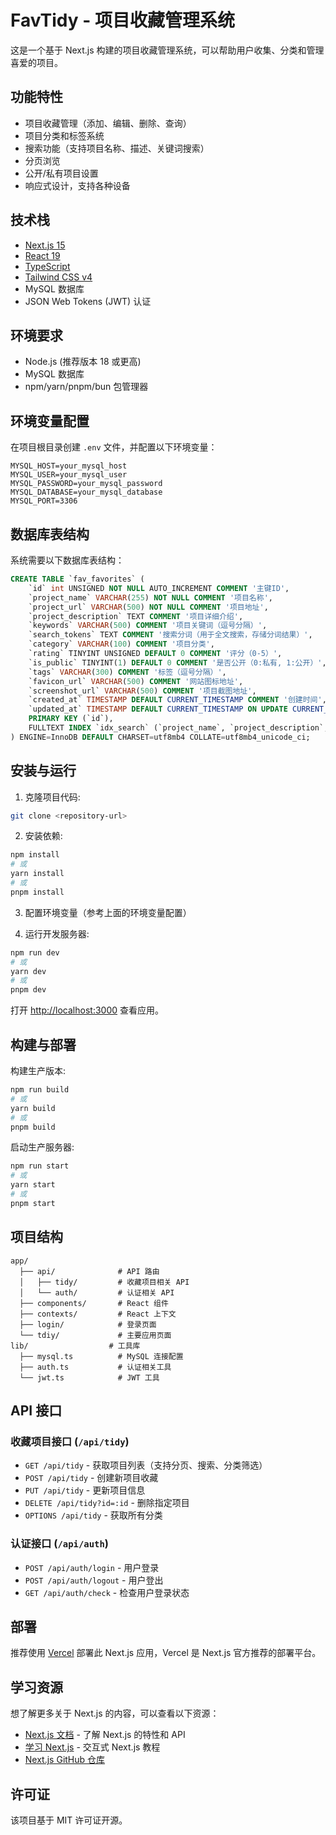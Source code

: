 # FavTidy - 项目收藏管理系统

这是一个基于 Next.js 构建的项目收藏管理系统，可以帮助用户收集、分类和管理喜爱的项目。

## 功能特性

- 项目收藏管理（添加、编辑、删除、查询）
- 项目分类和标签系统
- 搜索功能（支持项目名称、描述、关键词搜索）
- 分页浏览
- 公开/私有项目设置
- 响应式设计，支持各种设备

## 技术栈

- [Next.js 15](https://nextjs.org/)
- [React 19](https://reactjs.org/)
- [TypeScript](https://www.typescriptlang.org/)
- [Tailwind CSS v4](https://tailwindcss.com/)
- MySQL 数据库
- JSON Web Tokens (JWT) 认证

## 环境要求

- Node.js (推荐版本 18 或更高)
- MySQL 数据库
- npm/yarn/pnpm/bun 包管理器

## 环境变量配置

在项目根目录创建 `.env` 文件，并配置以下环境变量：

```env
MYSQL_HOST=your_mysql_host
MYSQL_USER=your_mysql_user
MYSQL_PASSWORD=your_mysql_password
MYSQL_DATABASE=your_mysql_database
MYSQL_PORT=3306
```

## 数据库表结构

系统需要以下数据库表结构：

```sql
CREATE TABLE `fav_favorites` (
    `id` int UNSIGNED NOT NULL AUTO_INCREMENT COMMENT '主键ID',
    `project_name` VARCHAR(255) NOT NULL COMMENT '项目名称',
    `project_url` VARCHAR(500) NOT NULL COMMENT '项目地址',
    `project_description` TEXT COMMENT '项目详细介绍',
    `keywords` VARCHAR(500) COMMENT '项目关键词（逗号分隔）',
    `search_tokens` TEXT COMMENT '搜索分词（用于全文搜索，存储分词结果）',
    `category` VARCHAR(100) COMMENT '项目分类',
    `rating` TINYINT UNSIGNED DEFAULT 0 COMMENT '评分（0-5）',
    `is_public` TINYINT(1) DEFAULT 0 COMMENT '是否公开（0:私有, 1:公开）',
    `tags` VARCHAR(300) COMMENT '标签（逗号分隔）',
    `favicon_url` VARCHAR(500) COMMENT '网站图标地址',
    `screenshot_url` VARCHAR(500) COMMENT '项目截图地址',
    `created_at` TIMESTAMP DEFAULT CURRENT_TIMESTAMP COMMENT '创建时间',
    `updated_at` TIMESTAMP DEFAULT CURRENT_TIMESTAMP ON UPDATE CURRENT_TIMESTAMP COMMENT '更新时间',
    PRIMARY KEY (`id`),
    FULLTEXT INDEX `idx_search` (`project_name`, `project_description`, `keywords`)
) ENGINE=InnoDB DEFAULT CHARSET=utf8mb4 COLLATE=utf8mb4_unicode_ci;
```

## 安装与运行

1. 克隆项目代码:

```bash
git clone <repository-url>
```

2. 安装依赖:

```bash
npm install
# 或
yarn install
# 或
pnpm install
```

3. 配置环境变量（参考上面的环境变量配置）

4. 运行开发服务器:

```bash
npm run dev
# 或
yarn dev
# 或
pnpm dev
```

打开 [http://localhost:3000](http://localhost:3000) 查看应用。

## 构建与部署

构建生产版本:

```bash
npm run build
# 或
yarn build
# 或
pnpm build
```

启动生产服务器:

```bash
npm run start
# 或
yarn start
# 或
pnpm start
```

## 项目结构

```
app/
  ├── api/              # API 路由
  │   ├── tidy/         # 收藏项目相关 API
  │   └── auth/         # 认证相关 API
  ├── components/       # React 组件
  ├── contexts/         # React 上下文
  ├── login/            # 登录页面
  └── tdiy/             # 主要应用页面
lib/                  # 工具库
  ├── mysql.ts          # MySQL 连接配置
  ├── auth.ts           # 认证相关工具
  └── jwt.ts            # JWT 工具
```

## API 接口

### 收藏项目接口 (`/api/tidy`)

- `GET /api/tidy` - 获取项目列表（支持分页、搜索、分类筛选）
- `POST /api/tidy` - 创建新项目收藏
- `PUT /api/tidy` - 更新项目信息
- `DELETE /api/tidy?id=:id` - 删除指定项目
- `OPTIONS /api/tidy` - 获取所有分类

### 认证接口 (`/api/auth`)

- `POST /api/auth/login` - 用户登录
- `POST /api/auth/logout` - 用户登出
- `GET /api/auth/check` - 检查用户登录状态

## 部署

推荐使用 [Vercel](https://vercel.com/) 部署此 Next.js 应用，Vercel 是 Next.js 官方推荐的部署平台。

## 学习资源

想了解更多关于 Next.js 的内容，可以查看以下资源：

- [Next.js 文档](https://nextjs.org/docs) - 了解 Next.js 的特性和 API
- [学习 Next.js](https://nextjs.org/learn) - 交互式 Next.js 教程
- [Next.js GitHub 仓库](https://github.com/vercel/next.js)

## 许可证

该项目基于 MIT 许可证开源。